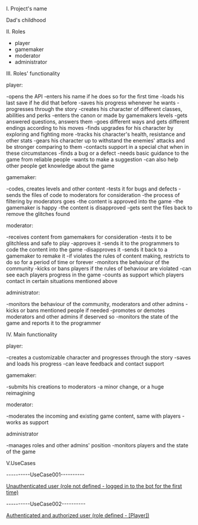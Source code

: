 I. Project's name

Dad's childhood



II. Roles

 - player
 - gamemaker
 - moderator
 - administrator



III. Roles' functionality

player:

-opens the API
-enters his name if he does so for the first time
  -loads his last save if he did that before
  -saves his progress whenever he wants
-progresses through the story
  -creates his character of different classes, abilities and perks
  -enters the canon or made by gamemakers levels
  -gets answered questions, answers them
  -goes different ways and gets different endings according to his moves
  -finds upgrades for his character by exploring and fighting more
  -tracks his character's health, resistance and other stats
  -gears his character up to withstand the enemies' attacks and be stronger comparing to them
-contacts support in a special chat when in these circumstances
  -finds a bug or a defect
  -needs basic guidance to the game from reliable people
  -wants to make a suggestion
-can also help other people get knowledge about the game

gamemaker:

-codes, creates levels and other content
  -tests it for bugs and defects
  -sends the files of code to moderators for consideration
  -the process of filtering by moderators goes
  -the content is approved into the game
    -the gamemaker is happy
  -the content is disapproved
    -gets sent the files back to remove the glitches found

moderator:

-receives content from gamemakers for consideration
  -tests it to be glitchless and safe to play
  -approves it
    -sends it to the programmers to code the content into the game
  -disapproves it
    -sends it back to a gamemaker to remake it
    -if violates the rules of content making, restricts to do so for a period of time or forever
-monitors the behaviour of the community
  -kicks or bans players if the rules of behaviour are violated
  -can see each players progress in the game
-counts as support which players contact in certain situations mentioned above


administrator:

-monitors the behaviour of the community, moderators and other admins
  -kicks or bans mentioned people if needed
  -promotes or demotes moderators and other admins if deserved so
-monitors the state of the game and reports it to the programmer



IV. Main functionality

player:

-creates a customizable character and progresses through the story
-saves and loads his progress
-can leave feedback and contact support

gamemaker:

-submits his creations to moderators
-a minor change, or a huge reimagining

moderator:

-moderates the incoming and existing game content, same with players
-works as support

administrator

-manages roles and other admins' position
-monitors players and the state of the game



V.UseCases

----------UseCase001----------

[Unauthenticated user (role not defined - logged in to the bot for the first time)](./uc/uc001.md)

----------UseCase002----------

[Authenticated and authorized user (role defined - \[Player\])](./uc/uc002.md)
